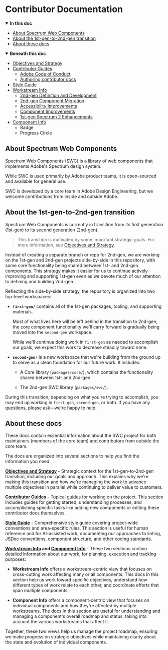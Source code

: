 <!-- Document title (editable) -->

# Contributor Documentation

<!-- Generated TOC - DO NOT EDIT -->

<details open>
<summary><strong>In this doc</strong></summary>

- [About Spectrum Web Components](#about-spectrum-web-components)
- [About the 1st-gen-to-2nd-gen transition](#about-the-1st-gen-to-2nd-gen-transition)
- [About these docs](#about-these-docs)

</details>

<details open>
<summary><strong>Beneath this doc</strong></summary>

- [Objectives and Strategy](01_objectives-and-strategy.md)
- [Contributor Guides](02_contributor-guides/README.md)
    - [Adobe Code of Conduct](02_contributor-guides/01_code-of-conduct.md)
    - [Authoring contributor docs](02_contributor-guides/authoring-contributor-docs/README.md)
- [Style Guide](03_style-guide/README.md)
- [Workstream Info](04_workstream-info/README.md)
    - [2nd-gen Definition and Development](04_workstream-info/01_2nd-gen-definition-and-development/README.md)
    - [2nd-gen Component Migration](04_workstream-info/02_2nd-gen-component-migration/README.md)
    - [Accessibility Improvements](04_workstream-info/03_accessibility-improvements/README.md)
    - [Component Improvements](04_workstream-info/04_component-improvements/README.md)
    - [1st-gen Spectrum 2 Enhancements](04_workstream-info/05_1st-gen-spectrum-2-enhancements/README.md)
- [Component Info](05_component-info/README.md)
    - Badge
    - Progress Circle

</details>

<!-- Document content (editable) -->

## About Spectrum Web Components

Spectrum Web Components (SWC) is a library of web components that implements Adobe's Spectrum design system.

While SWC is used primarily by Adobe product teams, it is open-sourced and available for general use.

SWC is developed by a core team in Adobe Design Engineering, but we welcome contributions from inside and outside Adobe.

## About the 1st-gen-to-2nd-gen transition

Spectrum Web Components is currently in transition from its first generation (1st-gen) to its second generation (2nd-gen).

> This transition is motivated by some important strategic goals. For more information, see [Objectives and Strategy](./01_objectives-and-strategy.md).

Instead of creating a separate branch or repo for 2nd-gen, we are working on the 1st-gen and 2nd-gen projects side-by-side in this repository, with some core functionality being shared between 1st- and 2nd-gen components. This strategy makes it easier for us to continue actively improving and supporting 1st-gen even as we devote much of our attention to defining and building 2nd-gen.

Reflecting the side-by-side strategy, the repository is organized into two top-level workspaces:

- **`first-gen/`** contains all of the 1st-gen packages, tooling, and supporting materials.

    Most of what lives here will be left behind in the transition to 2nd-gen; the core component functionality we'll carry forward is gradually being moved into the `second-gen` workspace.

    While we'll continue doing work in `first-gen` as needed to accomplish our goals, we expect this work to decrease steadily toward none.

- **`second-gen/`** is a new workspace that we're building from the ground up to serve as a clean foundation for our future work. It includes:
    - A Core library (`packages/core/`), which contains the functionality shared between 1st- and 2nd-gen

    - The 2nd-gen SWC library (`packages/swc/`).

During this transition, depending on what you're trying to accomplish, you may end up working in `first-gen`, `second-gen`, or both. If you have any questions, please ask—we're happy to help.

## About these docs

These docs contain essential information about the SWC project for both maintainers (members of the core team) and contributors from outside the core team.

The docs are organized into several sections to help you find the information you need:

**[Objectives and Strategy](./01_objectives-and-strategy.md)** - Strategic context for the 1st-gen-to-2nd-gen transition, including our goals and approach. This explains why we're making this transition and how we're managing the work to advance multiple objectives in parallel while continuing to deliver value to customers.

**[Contributor Guides](./02_contributor-guides/README.md)** - Topical guides for working on the project. This section includes guides for getting started, understanding processes, and accomplishing specific tasks like adding new components or editing these contributor docs themselves.

**[Style Guide](./03_style-guide/README.md)** - Comprehensive style guide covering project-wide conventions and area-specific rules. This section is useful for human reference and for AI-assisted work, documenting our approaches to linting, JSDoc conventions, component structure, and other coding standards.

**[Workstream Info](./04_workstream-info/README.md) and [Component Info](./05_component-info/README.md)** - These two sections contain detailed information about our work, for planning, execution and tracking purposes:

- **Workstream Info** offers a workstream-centric view that focuses on cross-cutting work affecting many or all components. This docs in this section help us work toward specific objectives, understand how different types of work relate to each other, and coordinate efforts that span multiple components.

- **Component Info** offers a component-centric view that focuses on individual components and how they're affected by multiple workstreams. The docs in this section are useful for understanding and managing a component's overall roadmap and status, taking into account the various workstreams that affect it.

Together, these two views help us manage the project roadmap, ensuring we make progress on strategic objectives while maintaining clarity about the state and evolution of individual components.
